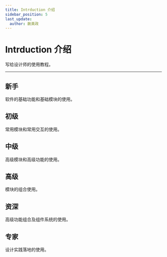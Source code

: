 ```yaml
---
title: Intrduction 介绍
sidebar_position: 5
last_update:
  author: 蒯美政
---
```


# Intrduction 介绍

写给设计师的使用教程。

---

## 新手

软件的基础功能和基础模块的使用。

## 初级

常用模块和常用交互的使用。

## 中级

高级模块和高级功能的使用。

## 高级

模块的组合使用。

## 资深

高级功能组合及组件系统的使用。

## 专家

设计实践落地的使用。